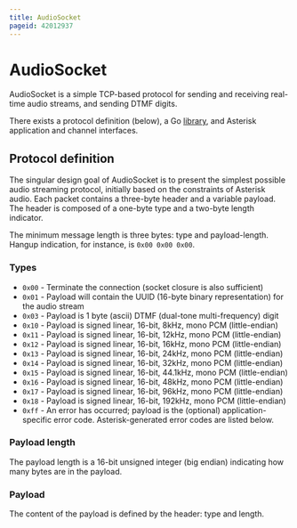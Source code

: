 ```yaml
---
title: AudioSocket
pageid: 42012937
---
```


AudioSocket
===========

AudioSocket is a simple TCP-based protocol for sending and receiving real-time audio streams, and sending DTMF digits.

There exists a protocol definition (below), a Go [library](https://github.com/CyCoreSystems/audiosocket), and Asterisk application and channel interfaces.

Protocol definition
-------------------

The singular design goal of AudioSocket is to present the simplest possible audio streaming protocol, initially based on the constraints of Asterisk audio. Each packet contains a three-byte header and a variable payload. The header is composed of a one-byte type and a two-byte length indicator.

The minimum message length is three bytes: type and payload-length. Hangup indication, for instance, is `0x00 0x00 0x00`.

### Types

* `0x00` - Terminate the connection (socket closure is also sufficient)
* `0x01` - Payload will contain the UUID (16-byte binary representation) for the audio stream
* `0x03` - Payload is 1 byte (ascii) DTMF (dual-tone multi-frequency) digit
* `0x10` - Payload is signed linear, 16-bit, 8kHz, mono PCM (little-endian)
* `0x11` - Payload is signed linear, 16-bit, 12kHz, mono PCM (little-endian)
* `0x12` - Payload is signed linear, 16-bit, 16kHz, mono PCM (little-endian)
* `0x13` - Payload is signed linear, 16-bit, 24kHz, mono PCM (little-endian)
* `0x14` - Payload is signed linear, 16-bit, 32kHz, mono PCM (little-endian)
* `0x15` - Payload is signed linear, 16-bit, 44.1kHz, mono PCM (little-endian)
* `0x16` - Payload is signed linear, 16-bit, 48kHz, mono PCM (little-endian)
* `0x17` - Payload is signed linear, 16-bit, 96kHz, mono PCM (little-endian)
* `0x18` - Payload is signed linear, 16-bit, 192kHz, mono PCM (little-endian)
* `0xff` - An error has occurred; payload is the (optional) application-specific error code. Asterisk-generated error codes are listed below.

### Payload length

The payload length is a 16-bit unsigned integer (big endian) indicating how many bytes are in the payload.

### Payload

The content of the payload is defined by the header: type and length.
